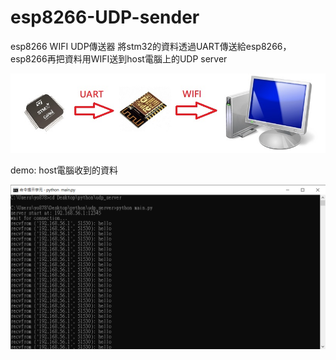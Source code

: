 # esp8266-UDP-sender

esp8266 WIFI UDP傳送器
將stm32的資料透過UART傳送給esp8266，esp8266再把資料用WIFI送到host電腦上的UDP server

![image](https://github.com/LeeByte-R/esp8266-UDP-sender/blob/master/dataflow.jpg)

demo:
host電腦收到的資料

![image](https://github.com/LeeByte-R/esp8266-UDP-sender/blob/master/demo.png)
